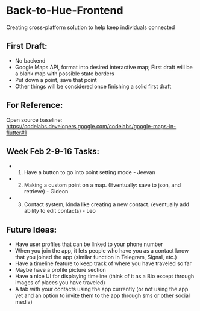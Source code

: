 # Back-to-Hue-Frontend
Creating cross-platform solution to help keep individuals connected

## First Draft:
- No backend
- Google Maps API, format into desired interactive map; First draft will be a blank map with possible state borders
- Put down a point, save that point
- Other things will be considered once finishing a solid first draft

## For Reference:
Open source baseline: https://codelabs.developers.google.com/codelabs/google-maps-in-flutter#1

## Week Feb 2-9-16 Tasks:
- 1. Have a button to go into point setting mode - Jeevan
- 2. Making a custom point on a map. (Eventually: save to json, and retrieve) - Gideon
- 3. Contact system, kinda like creating a new contact. (eventually add ability to edit contacts) - Leo


## Future Ideas:
- Have user profiles that can be linked to your phone number
- When you join the app, it lets people who have you as a contact know that you joined the app (similar function in Telegram, Signal, etc.)
- Have a timeline feature to keep track of where you have traveled so far
- Maybe have a profile picture section
- Have a nice UI for displaying timeline (think of it as a Bio except through images of places you have traveled)
- A tab with your contacts using the app currently (or not using the app yet and an option to invite them to the app through sms or other social media)
